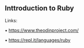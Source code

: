 ## Inttroduction to Ruby



Links: 

• https://www.theodinproject.com/

• https://repl.it/languages/ruby